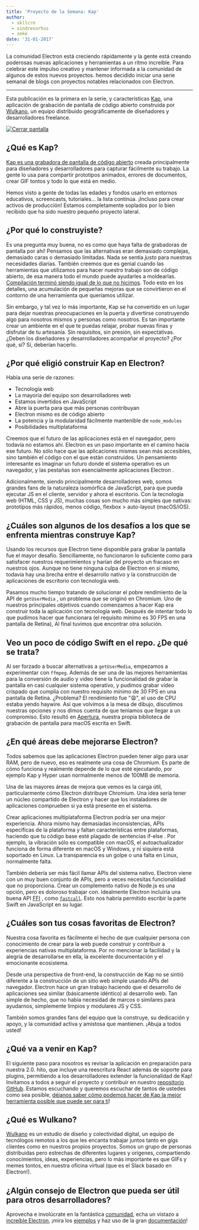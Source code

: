 ```yaml
---
title: 'Proyecto de la Semana: Kap'
author:
  - skllcrn
  - sindresorhus
  - zeke
date: '31-01-2017'
---
```


La comunidad Electron está creciendo rápidamente y la gente está creando poderosas nuevas aplicaciones y herramientas a un ritmo increíble. Para celebrar este impulso creativo y mantener informada a la comunidad de algunos de estos nuevos proyectos. hemos decidido iniciar una serie semanal de blogs con proyectos notables relacionados con Electron.

---

Esta publicación es la primera en la serie, y características [Kap](https://getkap.co/), una aplicación de grabación de pantalla de código abierto construida por [Wulkano](https://wulkano.com/), un equipo distribuido geográficamente de diseñadores y desarrolladores freelance.

[![Cerrar pantalla](https://cloud.githubusercontent.com/assets/2289/22439463/8f1e509e-e6e4-11e6-9c32-3a9db63fc9a1.gif)](https://getkap.co/)

## ¿Qué es Kap?

[Kap es una grabadora de pantalla de código abierto](https://getkap.co) creada principalmente para diseñadores y desarrolladores para capturar fácilmente su trabajo. La gente lo usa para compartir prototipos animados, errores de documentos, crear GIF tontos y todo lo que está en medio.

Hemos visto a gente de todas las edades y fondos usarlo en entornos educativos, screencasts, tutoriales... la lista continúa. ¡Incluso para crear activos de producción! Estamos completamente soplados por lo bien recibido que ha sido nuestro pequeño proyecto lateral.

## ¿Por qué lo construyiste?

Es una pregunta muy buena, no es como que haya falta de grabadoras de pantalla por ahí! Pensamos que las alternativas eran demasiado complejas, demasiado caras o demasiado limitadas. Nada se sentía *justo* para nuestras necesidades diarias. También creemos que es genial cuando las herramientas que utilizamos para hacer nuestro trabajo son de código abierto, de esa manera todo el mundo puede ayudarles a moldearlas. [Compilación terminó siendo igual de lo que no hicimos](https://medium.com/wulkano-friends/from-idea-to-product-and-beyond-a12850403c38). Todo esto en los detalles, una acumulación de pequeñas mejoras que se convirtieron en el contorno de una herramienta que queríamos utilizar.

Sin embargo, y tal vez lo más importante, Kap se ha convertido en un lugar para dejar nuestras preocupaciones en la puerta y divertirse construyendo algo para nosotros mismos y personas como nosotros. Es tan importante crear un ambiente en el que te puedas relajar, probar nuevas finas y disfrutar de tu artesanía. Sin requisitos, sin presión, sin expectativas. ¿Deben los diseñadores y desarrolladores acompañar el proyecto? ¿Por qué, sí? Sí, deberían hacerlo.

## ¿Por qué eligió construir Kap en Electron?

Había una serie de razones:

* Tecnología web
* La mayoría del equipo son desarrolladores web
* Estamos invertidos en JavaScript
* Abre la puerta para que más personas contribuyan
* Electron mismo es de código abierto
* La potencia y la modularidad fácilmente mantenible de `node_modules`
* Posibilidades multiplataforma

Creemos que el futuro de las aplicaciones está en el navegador, pero todavía no estamos ahí. Electron es un paso importante en el camino hacia ese futuro. No sólo hace que las aplicaciones mismas sean más accesibles, sino también el código con el que están construidos. Un pensamiento interesante es imaginar un futuro donde el sistema operativo es un navegador, y las pestañas son esencialmente aplicaciones Electron .

Adicionalmente, siendo principalmente desarrolladores web, somos grandes fans de la naturaleza isomórfica de JavaScript, para que pueda ejecutar JS en el cliente, servidor y ahora el escritorio. Con la tecnología web (HTML, CSS y JS), muchas cosas son mucho más simples que nativas: prototipos más rápidos, menos código, flexbox > auto-layout (macOS/iOS).

## ¿Cuáles son algunos de los desafíos a los que se enfrenta mientras construye Kap?

Usando los recursos que Electron tiene disponible para grabar la pantalla fue el mayor desafío. Sencillamente, no funcionaron lo suficiente como para satisfacer nuestros requerimientos y harían del proyecto un fracaso en nuestros ojos. Aunque no tiene ninguna culpa de Electron en sí mismo, todavía hay una brecha entre el desarrollo nativo y la construcción de aplicaciones de escritorio con tecnología web.

Pasamos mucho tiempo tratando de solucionar el pobre rendimiento de la API de `getUserMedia` , un problema que se originó en Chromium. Uno de nuestros principales objetivos cuando comenzamos a hacer Kap era construir toda la aplicación con tecnología web. Después de intentar todo lo que pudimos hacer que funcionara (el requisito mínimo es 30 FPS en una pantalla de Retina), Al final tuvimos que encontrar otra solución.

## Veo un poco de código Swift en el repo. ¿De qué se trata?

Al ser forzado a buscar alternativas a `getUserMedia`, empezamos a experimentar con `ffmpeg`. Además de ser una de las mejores herramientas para la conversión de audio y video tiene la funcionalidad de grabar la pantalla en casi cualquier sistema operativo, y pudimos grabar vídeo crispado que cumplía con nuestro requisito mínimo de 30 FPS en una pantalla de Retina. ¿Problema? El rendimiento fue ":weary:", el uso de CPU estaba yendo haywire. Así que volvimos a la mesa de dibujo, discutimos nuestras opciones y nos dimos cuenta de que teníamos que llegar a un compromiso. Esto resultó en [Apertura](https://github.com/wulkano/aperture), nuestra propia biblioteca de grabación de pantalla para macOS escrita en Swift.

## ¿En qué áreas debe mejorarse Electron?

Todos sabemos que las aplicaciones Electron pueden tener algo para usar RAM, pero de nuevo, eso es realmente una cosa de Chromium. Es parte de cómo funciona y realmente depende de lo que esté ejecutando, por ejemplo Kap y Hyper usan normalmente menos de 100MB de memoria.

Una de las mayores áreas de mejora que vemos es la carga útil, particularmente cómo Electron distribuye Chromium. Una idea sería tener un núcleo compartido de Electron y hacer que los instaladores de aplicaciones comprueben si ya está presente en el sistema.

Crear aplicaciones multiplataforma Electron podría ser una mejor experiencia. Ahora mismo hay demasiadas inconsistencias, APIs específicas de la plataforma y faltan características entre plataformas, haciendo que tu código base esté plagado de sentencias if-else . Por ejemplo, la vibración sólo es compatible con macOS, el autoactualizador funciona de forma diferente en macOS y Windows, y ni siquiera está soportado en Linux. La transparencia es un golpe o una falta en Linux, normalmente falta.

También debería ser más fácil llamar APIs del sistema nativo. Electron viene con un muy buen conjunto de APIs, pero a veces necesitas funcionalidad que no proporciona. Crear un complemento nativo de Node.js es una opción, pero es doloroso trabajar con. Idealmente Electron incluiría una buena API [FFI](https://en.wikipedia.org/wiki/Foreign_function_interface) , como [`fastcall`](https://github.com/cmake-js/fastcall). Esto nos habría permitido escribir la parte Swift en JavaScript en su lugar.

## ¿Cuáles son tus cosas favoritas de Electron?

Nuestra cosa favorita es fácilmente el hecho de que cualquier persona con conocimiento de crear para la web puede construir y contribuir a experiencias nativas multiplataforma. Por no mencionar la facilidad y la alegría de desarrollarse en ella, la excelente documentación y el emocionante ecosistema.

Desde una perspectiva de front-end, la construcción de Kap no se sintió diferente a la construcción de un sitio web simple usando APIs del navegador. Electron hace un gran trabajo haciendo que el desarrollo de aplicaciones sea similar (básicamente idéntico) al desarrollo web. Tan simple de hecho, que no había necesidad de marcos o similares para ayudarnos, simplemente limpios y modulares JS y CSS.

También somos grandes fans del equipo que la construye, su dedicación y apoyo, y la comunidad activa y amistosa que mantienen. ¡Abuja a todos usted!

## ¿Qué va a venir en Kap?

El siguiente paso para nosotros es revisar la aplicación en preparación para nuestra 2.0. hito, que incluye una reescritura React además de soporte para plugins, permitiendo a los desarrolladores extender la funcionalidad de Kap! Invitamos a todos a seguir el proyecto y contribuir en nuestro [repositorio GitHub](https://github.com/wulkano/kap). Estamos escuchando y queremos escuchar de tantos de ustedes como sea posible, [déjanos saber cómo podemos hacer de Kap la mejor herramienta posible que puede ser para ti](https://wulkano.typeform.com/to/BIvJKz)!

## ¿Qué es Wulkano?

[Wulkano](https://wulkano.com) es un estudio de diseño y colectividad digital, un equipo de tecnólogos remotos a los que les encanta trabajar juntos tanto en gigs clientes como en nuestros propios proyectos. Somos un grupo de personas distribuidas pero estrechas de diferentes lugares y orígenes, compartiendo conocimientos, ideas, experiencias, pero lo más importante es que GIFs y memes tontos, en nuestra oficina virtual (que es el Slack basado en Electron!).

## ¿Algún consejo de Electron que pueda ser útil para otros desarrolladores?

Aprovecha e involúcrate en la fantástica [comunidad](https://discuss.atom.io/c/electron), echa un vistazo a [increíble Electron](https://github.com/sindresorhus/awesome-electron), ¡mira los [ejemplos](https://github.com/electron/electron-api-demos) y haz uso de la gran [documentación](https://electronjs.org/docs/)!

